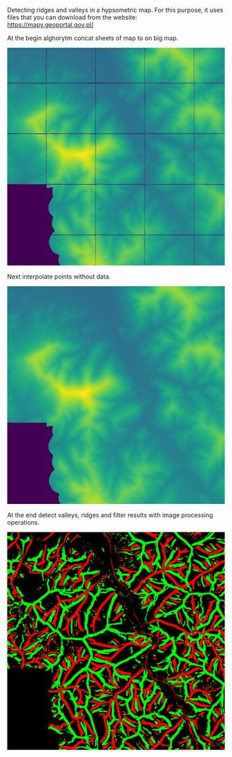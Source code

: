 Detecting ridges and valleys in a hypsometric map. For this purpose, it uses files that you can download from the website: https://mapy.geoportal.gov.pl/

At the begin alghorytm concat sheets of map to on big map.

![](Example/RawMap.png)

Next interpolate points without data.

![](Example/InterpolatedMap.png)

At the end detect valleys, ridges and filter results with image processing operations. 

![](Example/Detected.png)

